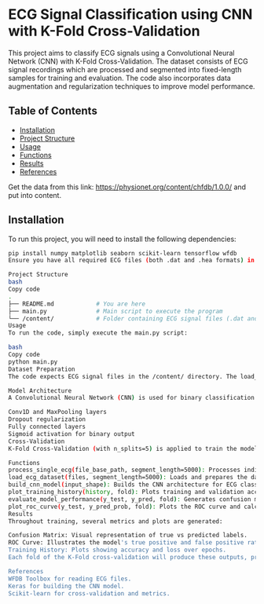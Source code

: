 # ECG Signal Classification using CNN with K-Fold Cross-Validation

This project aims to classify ECG signals using a Convolutional Neural Network (CNN) with K-Fold Cross-Validation. The dataset consists of ECG signal recordings which are processed and segmented into fixed-length samples for training and evaluation. The code also incorporates data augmentation and regularization techniques to improve model performance.

## Table of Contents
- [Installation](#installation)
- [Project Structure](#project-structure)
- [Usage](#usage)
- [Functions](#functions)
- [Results](#results)
- [References](#references)

Get the data from this link: https://physionet.org/content/chfdb/1.0.0/ and put into content. 

## Installation

To run this project, you will need to install the following dependencies:

```bash
pip install numpy matplotlib seaborn scikit-learn tensorflow wfdb
Ensure you have all required ECG files (both .dat and .hea formats) in the /content/ folder for the model to process the dataset.

Project Structure
bash
Copy code
.
├── README.md            # You are here
├── main.py              # Main script to execute the program
└── /content/            # Folder containing ECG signal files (.dat and .hea)
Usage
To run the code, simply execute the main.py script:

bash
Copy code
python main.py
Dataset Preparation
The code expects ECG signal files in the /content/ directory. The load_ecg_dataset function processes and segments the ECG signals for use in training the model.

Model Architecture
A Convolutional Neural Network (CNN) is used for binary classification (normal vs. disease). The architecture includes:

Conv1D and MaxPooling layers
Dropout regularization
Fully connected layers
Sigmoid activation for binary output
Cross-Validation
K-Fold Cross-Validation (with n_splits=5) is applied to train the model and evaluate its performance across multiple folds.

Functions
process_single_ecg(file_base_path, segment_length=5000): Processes individual ECG signals, segments them into fixed lengths.
load_ecg_dataset(files, segment_length=5000): Loads and prepares the dataset for training.
build_cnn_model(input_shape): Builds the CNN architecture for ECG classification.
plot_training_history(history, fold): Plots training and validation accuracy/loss over epochs.
evaluate_model_performance(y_test, y_pred, fold): Generates confusion matrix and classification report.
plot_roc_curve(y_test, y_pred_prob, fold): Plots the ROC curve and calculates AUC for model performance.
Results
Throughout training, several metrics and plots are generated:

Confusion Matrix: Visual representation of true vs predicted labels.
ROC Curve: Illustrates the model's true positive and false positive rates.
Training History: Plots showing accuracy and loss over epochs.
Each fold of the K-Fold cross-validation will produce these outputs, providing insights into model performance across different data splits.

References
WFDB Toolbox for reading ECG files.
Keras for building the CNN model.
Scikit-learn for cross-validation and metrics.
